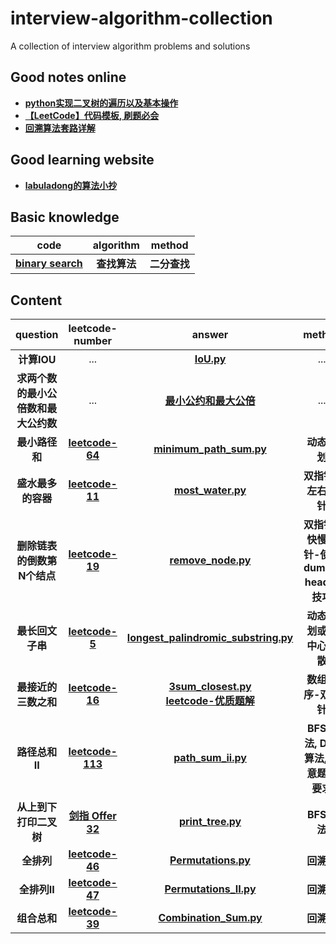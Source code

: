 # interview-algorithm-collection
A collection of interview algorithm problems and solutions

## Good notes online
- [__python实现二叉树的遍历以及基本操作__](https://www.cnblogs.com/anzhengyu/p/11083568.html)
- [__【LeetCode】代码模板, 刷题必会__](https://blog.csdn.net/fuxuemingzhu/article/details/101900729)
- [__回溯算法套路详解__](https://zhuanlan.zhihu.com/p/93530380)

## Good learning website
- [__labuladong的算法小抄__](https://labuladong.gitbook.io/algo/)

## Basic knowledge
|code|algorithm|method|
|:---:|:---:|:---:|
|[__binary search__](https://github.com/rentainhe/interview-algorithm-collection/blob/master/search-algorithm/binary_search.py)|__查找算法__|__二分查找__|



## Content
|question|leetcode-number|answer|method|
|:---:|:---:|:---:|:---:|
| __计算IOU__ | ... | [__IoU.py__](https://github.com/rentainhe/interview-algorithm-collection/blob/master/interview-real/IoU.py)|...|
| __求两个数的最小公倍数和最大公约数__ | ... | [__最小公约和最大公倍__](https://github.com/rentainhe/interview-algorithm-collection/blob/master/interview-real/%E6%9C%80%E5%B0%8F%E5%85%AC%E7%BA%A6%E5%92%8C%E6%9C%80%E5%A4%A7%E5%85%AC%E5%80%8D.py)|...|
| __最小路径和__ | [__leetcode-64__](https://leetcode-cn.com/problems/minimum-path-sum/) | [__minimum_path_sum.py__](https://github.com/rentainhe/interview-algorithm-collection/blob/master/interview-real/minimum_path_sum.py)| __动态规划__ |
| __盛水最多的容器__ | [__leetcode-11__](https://leetcode-cn.com/problems/container-with-most-water/) | [__most_water.py__](https://github.com/rentainhe/interview-algorithm-collection/blob/master/interview-real/most_water.py)| __双指针-左右指针__ |
| __删除链表的倒数第N个结点__ | [__leetcode-19__](https://leetcode-cn.com/problems/remove-nth-node-from-end-of-list/) | [__remove_node.py__](https://github.com/rentainhe/interview-algorithm-collection/blob/master/interview-real/remove_node.py)| __双指针-快慢指针-使用dummy head小技巧__ |
| __最长回文子串__ | [__leetcode-5__](https://leetcode-cn.com/problems/longest-palindromic-substring/)| [__longest_palindromic_substring.py__](https://github.com/rentainhe/interview-algorithm-collection/blob/master/interview-real/longest_palindromic_substring.py)| __动态规划或者中心扩散__ |
| __最接近的三数之和__ | [__leetcode-16__](https://leetcode-cn.com/problems/3sum-closest/)|[__3sum_closest.py__](https://github.com/rentainhe/interview-algorithm-collection/blob/master/interview-real/3sum_closest.py) <br> [__leetcode-优质题解__](https://leetcode-cn.com/problems/path-sum-ii/solution/tao-mo-ban-er-cha-shu-wen-ti-de-dfs-he-bfs-jie-fa-/)| __数组排序-双指针__ |
| __路径总和II__ | [__leetcode-113__](https://leetcode-cn.com/problems/path-sum-ii/)|[__path_sum_ii.py__](https://github.com/rentainhe/interview-algorithm-collection/blob/master/interview-real/path_sum_ii.py)| __BFS算法, DFS算法, 注意题目要求__ |
| __从上到下打印二叉树__ | [__剑指 Offer 32__](https://leetcode-cn.com/problems/cong-shang-dao-xia-da-yin-er-cha-shu-lcof/)| [__print_tree.py__](https://github.com/rentainhe/interview-algorithm-collection/blob/master/interview-real/print_tree.py) | __BFS算法__ |
| __全排列__ | [__leetcode-46__](https://leetcode-cn.com/problems/permutations/) | [__Permutations.py__](https://github.com/rentainhe/interview-algorithm-collection/blob/master/interview-real/backtrack/permutations.py) | __回溯法__ |
| __全排列II__ | [__leetcode-47__](https://leetcode-cn.com/problems/permutations-ii/) | [__Permutations_II.py__]() | __回溯法__ |
| __组合总和__ | [__leetcode-39__](https://leetcode-cn.com/problems/combination-sum/) | [__Combination_Sum.py__]() | __回溯法__ |





